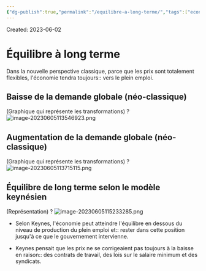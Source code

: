 ```yaml
---
{"dg-publish":true,"permalink":"/equilibre-a-long-terme/","tags":["economy","gardenEntry","gardenEntry","gardenEntry","gardenEntry","gardenEntry","gardenEntry","gardenEntry","gardenEntry","gardenEntry"]}
---
```


Created: 2023-06-02

# Équilibre à long terme
Dans la nouvelle perspective classique, parce que les prix sont totalement flexibles, l'économie tendra toujours:: vers le plein emploi.
<!--SR:!2023-09-15,59,230-->

## Baisse de la demande globale (néo-classique)
(Graphique qui représente les transformations)
?
![image-20230605113546923.png](/img/user/assets/%C3%89quilibre%20%C3%A0%20long%20terme/image-20230605113546923.png)
<!--SR:!2023-08-05,38,248-->

## Augmentation de la demande globale (néo-classique)
(Graphique qui représente les transformations)
?
![image-20230605113715115.png](/img/user/assets/%C3%89quilibre%20%C3%A0%20long%20terme/image-20230605113715115.png)
<!--SR:!2023-08-15,46,248-->

## Équilibre de long terme selon le modèle keynésien
(Représentation)
?
![image-20230605115233285.png](/img/user/assets/%C3%89quilibre%20%C3%A0%20long%20terme/image-20230605115233285.png)
<!--SR:!2023-08-01,36,248-->


- Selon Keynes, l'économie peut atteindre l'équilibre en dessous du niveau de production du plein emploi et:: rester dans cette position jusqu'à ce que le gouvernement intervienne.
<!--SR:!2023-07-31,33,228-->
- Keynes pensait que les prix ne se corrigeaient pas toujours à la baisse en raison:: des contrats de travail, des lois sur le salaire minimum et des syndicats.
<!--SR:!2023-08-08,40,248-->